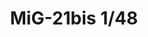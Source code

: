 ---
layout: product
title: "MiG-21bis 1/48"
price: "4500" 
desc: "Maketa"
img_path: "/assets/img/11135.webp"
brand: "EDUARD"
available: false
special_offer: false
new: false
soon: false
cat: "010000"
subcat: "010400"
subsubcat: "00"
sifra: "11135"
popular: false
spec: false
---